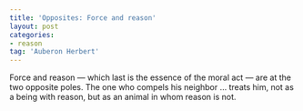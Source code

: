 ```yaml
---
title: 'Opposites: Force and reason'
layout: post
categories:
- reason
tag: 'Auberon Herbert'
---
```


Force and reason — which last is the essence of the moral act — are at the two opposite poles. The one who compels his neighbor … treats him, not as a being with reason, but as an animal in whom reason is not.